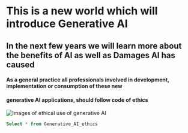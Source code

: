 # This is a new world which will introduce Generative AI
## In the next few years we will learn more about the benefits of AI as well as Damages AI has caused
#### As a general practice all professionals involved in development, implementation or consumption of these new 
#### generative AI applications, should follow code of ethics
![Images of ethical use of generative AI](https://octodex.github.com/images/yaktocat.png)
~~~ SQL
Select * from Generative_AI_ethics
~~~
